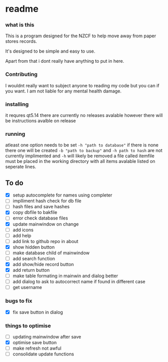 # readme
### what is this
This is a program designed for the NZCF to help move away from paper stores records.

It's designed to be simple and easy to use.

Apart from that i dont really have anything to put in here.

### Contributing
I wouldnt really want to subject anyone to reading my code but you can if you want. I am not liable for any mental health damage.

### installing
it requres qt5.14 there are currently no releases avalable however there will be instructions avalble on release

### running
atleast one option needs to be set `-h "path to database"` if there is none there one will be created `-b "path to backup"` and `-h path to hash` are not currently implimented and `-h` will likely be removed
a file called itemfile must be placed in the working directory with all items avalable listed on seperate lines.

## To do 
- [X] setup autocomplete for names using completer
- [ ] implliment hash check for db file
- [ ] hash files and save hashes
- [X] copy dbfile to bakfile
- [ ] error check database files
- [X] update mainwindow on change
- [ ] add icons
- [ ] add help
- [ ] add link to github repo in about
- [X] show hidden button
- [ ] make database child of mainwindow
- [ ] add search function
- [X] add show/hide record button
- [X] add return button
- [ ] make table formating in mainwin and dialog better
- [ ] add dialog to ask to autocorrect name if found in different case
- [ ] get username

### bugs to fix
- [X] fix save button in dialog

### things to optimise
- [ ] updating mainwindow after save
- [X] optimise save button
- [ ] make refresh not awful
- [ ] consolidate update functions

